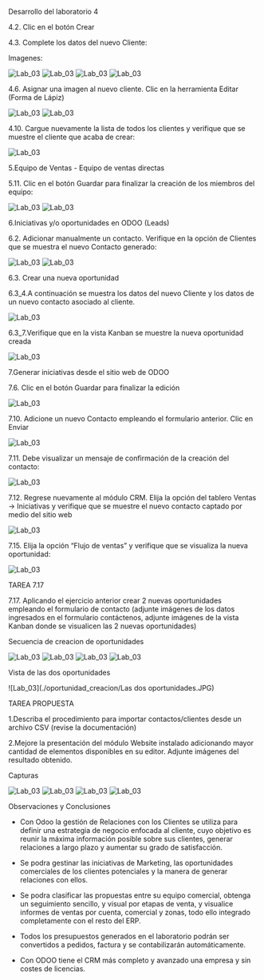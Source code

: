 Desarrollo del laboratorio 4

4.2. Clic en el botón Crear

4.3. Complete los datos del nuevo Cliente:

Imagenes:

![Lab_03](/Lab03/Lab3/1.JPG)
![Lab_03](/Lab03/Lab3/2.JPG)
![Lab_03](/Lab03/Lab3/3.JPG)
![Lab_03](/Lab03/Lab3/4.JPG)

4.6. Asignar una imagen al nuevo cliente. Clic en la herramienta Editar (Forma de Lápiz)

![Lab_03](/Lab03/Lab3/4_6.JPG)
![Lab_03](/Lab03/Lab3/4_6_2.JPG)

4.10. Cargue nuevamente la lista de todos los clientes y verifique que se muestre el cliente que acaba de crear:

![Lab_03](/Lab03/Lab3/4_10.JPG)


5.Equipo de Ventas - Equipo de ventas directas

5.11. Clic en el botón Guardar para finalizar la creación de los miembros del equipo:

![Lab_03](/Lab03/Lab3/5_11.JPG)
![Lab_03](/Lab03/Lab3/5_12.JPG)

6.Iniciativas y/o oportunidades en ODOO (Leads)

6.2. Adicionar manualmente un contacto.
    Verifique en la opción de Clientes que se muestra el nuevo Contacto generado:

![Lab_03](/Lab03/Lab3/9_0.JPG)
![Lab_03](/Lab03/Lab3/9.JPG)


6.3. Crear una nueva oportunidad

6.3_4.A continuación se muestra los datos del nuevo Cliente y los datos de un nuevo contacto asociado al cliente.

![Lab_03](./Lab3/23_5.JPG)

6.3_7.Verifique que en la vista Kanban se muestre la nueva oportunidad creada

![Lab_03](./Lab3/24_7.JPG)

7.Generar iniciativas desde el sitio web de ODOO

7.6. Clic en el botón Guardar para finalizar la edición

![Lab_03](./Lab3/7_6_25.JPG)

7.10. Adicione un nuevo Contacto empleando el formulario anterior. Clic en Enviar

![Lab_03](./Lab3/7_10_27.JPG)

7.11. Debe visualizar un mensaje de confirmación de la creación del contacto:

![Lab_03](./Lab3/7_11_27.JPG)

7.12. Regrese nuevamente al módulo CRM. Elija la opción del tablero Ventas → Iniciativas y verifique que se muestre el nuevo contacto captado por medio del sitio web

![Lab_03](./Lab3/7_12_27.JPG)


7.15. Elija la opción “Flujo de ventas” y verifique que se visualiza la nueva oportunidad:

![Lab_03](./Lab3/7_15_1_28.JPG)


TAREA 7.17

7.17. Aplicando el ejercicio anterior crear 2 nuevas oportunidades empleando el formulario de contacto (adjunte imágenes de los datos ingresados en el formulario contáctenos, adjunte imágenes de la vista Kanban donde se visualicen las 2 nuevas oportunidades)

Secuencia de creacion de oportunidades

![Lab_03](./oportunidad_creacion/1.JPG)
![Lab_03](./oportunidad_creacion/2.JPG)
![Lab_03](./oportunidad_creacion/3.JPG)
![Lab_03](./oportunidad_creacion/4.JPG)

Vista de las dos oportunidades

![Lab_03](./oportunidad_creacion/Las dos oportunidades.JPG)

TAREA PROPUESTA

1.Describa el procedimiento para importar contactos/clientes desde un archivo CSV (revise la documentación)

2.Mejore la presentación del módulo Website instalado adicionando mayor cantidad de elementos disponibles en su editor. Adjunte imágenes del resultado obtenido.

Capturas

![Lab_03](./Tarea_web/1.JPG)
![Lab_03](./Tarea_web/2.JPG)
![Lab_03](./Tarea_web/3.JPG)
![Lab_03](./Tarea_web/4.JPG)

Observaciones y Conclusiones

- Con Odoo la gestión de Relaciones con los Clientes se utiliza para definir una estrategia de negocio enfocada al cliente, cuyo objetivo es reunir la máxima información posible sobre sus clientes, generar relaciones a largo plazo y aumentar su grado de satisfacción.

- Se podra gestinar las iniciativas de Marketing, las oportunidades comerciales de los clientes potenciales y la manera de generar relaciones con ellos.

- Se podra clasificar las propuestas entre su equipo comercial, obtenga un seguimiento sencillo, y visual por etapas de venta, y visualice informes de ventas por cuenta, comercial y zonas, todo ello integrado completamente con el resto del ERP. 

- Todos los presupuestos generados en el laboratorio podrán ser convertidos a pedidos, factura y se contabilizarán automáticamente.

- Con ODOO tiene el CRM más completo y avanzado una empresa y sin costes de licencias. 